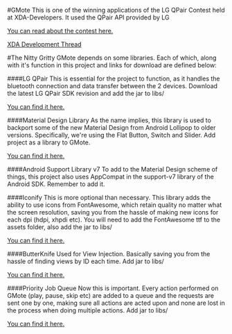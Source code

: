 #GMote
This is one of the winning applications of the LG QPair Contest held at XDA-Developers. It used the QPair API provided by LG
<a href="http://www.xda-developers.com/lg-development-challenge-winners/">
  <p>You can read about the contest here.</p>
</a>

<a href="http://forum.xda-developers.com/lg-g-pad-83/orig-development/project-gmote-t2924232">
  <p>XDA Development Thread</p>
</a>



#The Nitty Gritty
GMote depends on some libraries. Each of which, along with it's function in this project and links for download are defined below:

####LG QPair
This is essential for the project to function, as it handles the bluetooth connection and data transfer between the 2 devices. Download the latest LG QPair SDK revision and add the jar to libs/
<a href="http://developer.lge.com/resource/mobile/RetrieveSDKInfo.dev">
  <p>You can find it here.</p>
</a>


####Material Design Library
As the name implies, this library is used to backport some of the new Material Design from Android Lollipop to older versions. 
Specifically, we're using the Flat Button, Switch and Slider. Add project as a library to GMote.
<a href="https://github.com/navasmdc/MaterialDesignLibrary">
  <p>You can find it here.</p>
</a>

####Android Support Library v7
To add to the Material Design scheme of things, this project also uses AppCompat in the support-v7 library of the Android SDK. Remember to add it.

####Iconify
This is more optional than necessary. This library adds the ability to use icons from FontAwesome, which retain quality no matter what the screen resolution, saving you from the hassle of making new icons for each dpi (hdpi, xhpdi etc). You will need to add the FontAwesome ttf to the assets folder, also add the jar to libs/
<a href="https://github.com/JoanZapata/android-iconify">
  <p>You can find it here.</p>
</a>

####ButterKnife
Used for View Injection. Basically saving you from the hassle of finding views by ID each time. Add jar to libs/
<a href="http://jakewharton.github.io/butterknife/index.html">
  <p>You can find it here.</p>
</a>

####Priority Job Queue
Now this is important. Every action performed on GMote (play, pause, skip etc) are added to a queue and the requests are sent one by one, making sure all actions are acted upon and none are lost in the process when doing multiple actions. Add jar to libs/
<a href="https://github.com/path/android-priority-jobqueue">
  <p>You can find it here.</p>
</a>